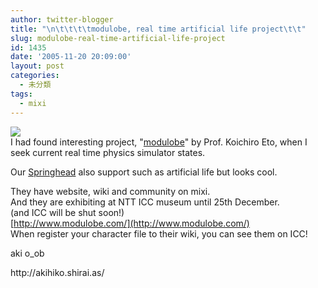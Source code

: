 ```yaml
---
author: twitter-blogger
title: "\n\t\t\t\tmodulobe, real time artificial life project\t\t"
slug: modulobe-real-time-artificial-life-project
id: 1435
date: '2005-11-20 20:09:00'
layout: post
categories:
  - 未分類
tags:
  - mixi
---
```


[![](http://www.modulobe.com/FrontPage.files/modulobe.jpg)](http://www.modulobe.com/FrontPage.files/modulobe.jpg)  
I had found interesting project, "[modulobe](http://www.modulobe.com/)" by Prof. Koichiro Eto, when I seek current real time physics simulator states.  

Our [Springhead](http://springhead.info/) also support such as artificial life but looks cool.  

They have website, wiki and community on mixi.  
And they are exhibiting at NTT ICC museum until 25th December.  
(and ICC will be shut soon!)  
[http://www.modulobe.com/](http://www.modulobe.com/)  
When register your character file to their wiki, you can see them on ICC!  

aki o_ob

<div>http://akihiko.shirai.as/</div>